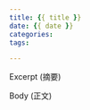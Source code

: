 ```yaml
---
title: {{ title }}
date: {{ date }}
categories:
tags:

---
```


Excerpt (摘要)

<!-- more -->

Body (正文)

